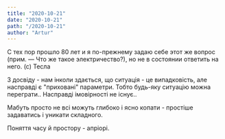```yaml
---
title: "2020-10-21"
date: "2020-10-21"
path: "/2020-10-21"
author: "Artur"
---
```


С тех пор прошло 80 лет и я по-прежнему задаю себе этот же вопрос (прим. — Что же такое электричество?), но не в состоянии ответить на него. (с) Тесла

З досвіду - нам інколи здається, що ситуація - це випадковість, але насправді є "приховані" параметри. Тобто будь-яку ситуацію можна переграти.. Насправді імовірності не існує.. 

Мабуть просто не всі можуть глибоко і ясно копати - простіше задаватись і уникати складного.  

Поняття часу й простору - апріорі. 
